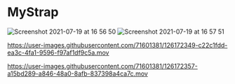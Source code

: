 # MyStrap
![Screenshot 2021-07-19 at 16 56 50](https://user-images.githubusercontent.com/71601381/126172331-cac45b5e-edd8-4271-a49d-40b0fab6970c.png)
![Screenshot 2021-07-19 at 16 57 51](https://user-images.githubusercontent.com/71601381/126172341-7b8cc595-3d12-43a0-b89f-ddc0d2a12482.png)


https://user-images.githubusercontent.com/71601381/126172349-c22c1fdd-ea3c-4fa1-9596-f97af1df9c5a.mov



https://user-images.githubusercontent.com/71601381/126172357-a15bd289-a846-48a0-8afb-837398a4ca7c.mov


